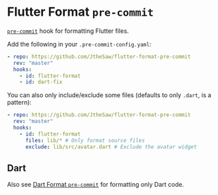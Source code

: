 # Flutter Format `pre-commit`

[`pre-commit`](https://pre-commit.com) hook for formatting Flutter files.

Add the following in your `.pre-commit-config.yaml`:
```yaml
- repo: https://github.com/JtheSaw/flutter-format-pre-commit
  rev: "master"
  hooks:
    - id: flutter-format
    - id: dart-fix
```

You can also only include/exclude some files (defaults to only `.dart`, is a pattern):

```yaml
- repo: https://github.com/JtheSaw/flutter-format-pre-commit
  rev: "master"
  hooks:
    - id: flutter-format
      files: lib/* # Only format source files
      exclude: lib/src/avatar.dart # Exclude the avatar widget
```

## Dart

Also see [Dart Format `pre-commit`](https://github.com/Cretezy/dart-format-pre-commit) for formatting only Dart code.
